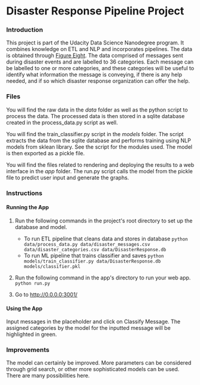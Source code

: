 # Disaster Response Pipeline Project

### Introduction
This project is part of the Udacity Data Science Nanodegree program. It combines knowledge on ETL and NLP and incorporates pipelines. The data is obtained through [Figure Eight](https://www.figure-eight.com/). The data comprised of messages sent during disaster events and are labelled to 36 categories. Each message can be labelled to one or more categories, and these categories will be useful to identify what information the message is conveying, if there is any help needed, and if so which disaster response organization can offer the help.

### Files
You will find the raw data in the *data* folder as well as the python script to process the data. The processed data is then stored in a sqlite database created in the process_data.py script as well.

You will find the train_classifier.py script in the *models* folder. The script extracts the data from the sqlite database and performs training using NLP models from sklean library. See the script for the modules used. The model is then exported as a pickle file.

You will find the files related to rendering and deploying the results to a web interface in the *app* folder. The run.py script calls the model from the pickle file to predict user input and generate the graphs. 

### Instructions
#### Running the App
1. Run the following commands in the project's root directory to set up the database and model.

    - To run ETL pipeline that cleans data and stores in database
        `python data/process_data.py data/disaster_messages.csv data/disaster_categories.csv data/DisasterResponse.db`
    - To run ML pipeline that trains classifier and saves
        `python models/train_classifier.py data/DisasterResponse.db models/classifier.pkl`

2. Run the following command in the app's directory to run your web app.
    `python run.py`

3. Go to http://0.0.0.0:3001/

#### Using the App
Input messages in the placeholder and click on Classify Message. The assigned categories by the model for the inputted message will be highlighted in green.

### Improvements
The model can certainly be improved. More parameters can be considered through grid search, or other more sophisticated models can be used. There are many possibilities here.
